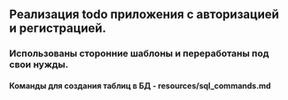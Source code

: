 ## Реализация todo приложения с авторизацией и регистрацией.
### Использованы сторонние шаблоны и переработаны под свои нужды.

#### Команды для создания таблиц в БД - resources/sql_commands.md
